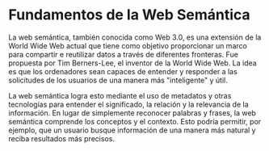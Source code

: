 # Fundamentos de la Web Semántica

La web semántica, también conocida como Web 3.0, es una extensión de la World Wide Web actual que tiene como objetivo proporcionar un marco para compartir e reutilizar datos a través de diferentes fronteras. Fue propuesta por Tim Berners-Lee, el inventor de la World Wide Web. La idea es que los ordenadores sean capaces de entender y responder a las solicitudes de los usuarios de una manera más "inteligente" y útil.

La web semántica logra esto mediante el uso de metadatos y otras tecnologías para entender el significado, la relación y la relevancia de la información. En lugar de simplemente reconocer palabras y frases, la web semántica comprende los conceptos y el contexto. Esto podría permitir, por ejemplo, que un usuario busque información de una manera más natural y reciba resultados más precisos.